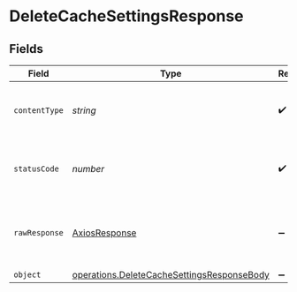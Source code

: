 # DeleteCacheSettingsResponse


## Fields

| Field                                                                                                    | Type                                                                                                     | Required                                                                                                 | Description                                                                                              |
| -------------------------------------------------------------------------------------------------------- | -------------------------------------------------------------------------------------------------------- | -------------------------------------------------------------------------------------------------------- | -------------------------------------------------------------------------------------------------------- |
| `contentType`                                                                                            | *string*                                                                                                 | :heavy_check_mark:                                                                                       | HTTP response content type for this operation                                                            |
| `statusCode`                                                                                             | *number*                                                                                                 | :heavy_check_mark:                                                                                       | HTTP response status code for this operation                                                             |
| `rawResponse`                                                                                            | [AxiosResponse](https://axios-http.com/docs/res_schema)                                                  | :heavy_minus_sign:                                                                                       | Raw HTTP response; suitable for custom response parsing                                                  |
| `object`                                                                                                 | [operations.DeleteCacheSettingsResponseBody](../../models/operations/deletecachesettingsresponsebody.md) | :heavy_minus_sign:                                                                                       | OK                                                                                                       |